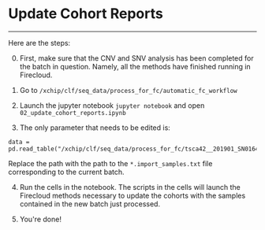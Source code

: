 # Update Cohort Reports

---

Here are the steps:

0. First, make sure that the CNV and SNV analysis has been completed for the batch in question. Namely, all the methods have finished running in Firecloud.  


1. Go to `/xchip/clf/seq_data/process_for_fc/automatic_fc_workflow`    


2. Launch the jupyter notebook `jupyter notebook` and open `02_update_cohort_reports.ipynb`  


3. The only parameter that needs to be edited is:
```
data = pd.read_table("/xchip/clf/seq_data/process_for_fc/tsca42__201901_SN0164786/tsca42_201901_SN0164786.import_samples.txt")
```
Replace the path with the path to the `*.import_samples.txt` file corresponding to the current batch.  


4. Run the cells in the notebook. The scripts in the cells will launch the Firecloud methods necessary to update the cohorts with the samples contained in the new batch just processed.


5. You're done!
